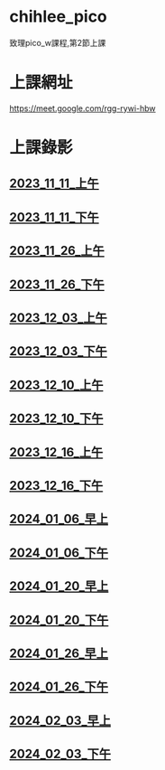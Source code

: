 # __chihlee_pico__
致理pico_w課程,第2節上課

# 上課網址
https://meet.google.com/rgg-rywi-hbw

# 上課錄影

## [2023_11_11_上午](https://youtube.com/live/d4kCf4p2T6E)

## [2023_11_11_下午](https://youtube.com/live/pVvPs_qJhNY)

## [2023_11_26_上午](https://youtube.com/live/xjF-LAo4vEY)

## [2023_11_26_下午](https://youtube.com/live/WtbsFRo0s5U)

## [2023_12_03_上午](https://youtube.com/live/0BnhcdTyDCU)

## [2023_12_03_下午](https://youtube.com/live/Ol4FaxD5gRA)

## [2023_12_10_上午](https://youtube.com/live/1SQZFUCGzak)

## [2023_12_10_下午](https://youtube.com/live/aEvrcbNypIc)

## [2023_12_16_上午](https://youtube.com/live/9fKW1rJMfFY)

## [2023_12_16_下午](https://youtube.com/live/r4Sy24Yi2Ho)

## [2024_01_06_早上](https://youtube.com/live/F8bdmPqvkn8)

## [2024_01_06_下午](https://youtube.com/live/iN4Tf5mYBSc)

## [2024_01_20_早上](https://youtube.com/live/w5-RQI6SJco)

## [2024_01_20_下午](https://youtube.com/live/cOKGWs5K_3o)

## [2024_01_26_早上](https://youtube.com/live/braPQyv3Wdo)

## [2024_01_26_下午](https://youtube.com/live/DyafTsMWiUs)

## [2024_02_03_早上](https://youtube.com/live/XygREGfiuxE)

## [2024_02_03_下午](https://youtube.com/live/ta2dgiVlLIo)
